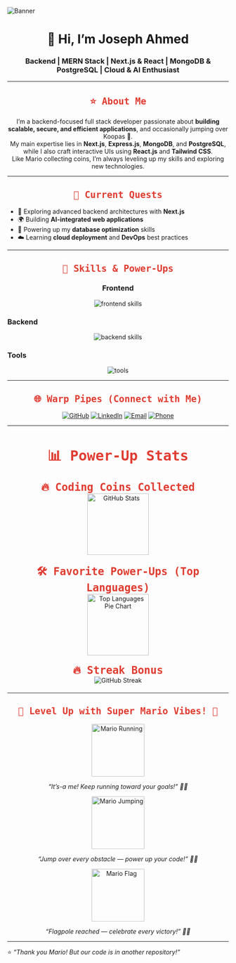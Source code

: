<!-- Banner Image -->
![Banner](https://user-images.githubusercontent.com/74038190/225813708-98b745f2-7d22-48cf-9150-083f1b00d6c9.gif)

<h1 align="center">🍄 Hi, I’m Joseph Ahmed</h1>
<h3 align="center">Backend | MERN Stack | Next.js & React | MongoDB & PostgreSQL | Cloud & AI Enthusiast</h3>

---

<h2 align="center" style="font-weight:bold; color:#e03c31; font-family: monospace;">
  ⭐ About Me
</h2>

<p align="center">
I’m a backend-focused full stack developer passionate about <b>building scalable, secure, and efficient applications</b>, and occasionally jumping over Koopas 🐢.<br/>
My main expertise lies in <b>Next.js</b>, <b>Express.js</b>, <b>MongoDB</b>, and <b>PostgreSQL</b>, while I also craft interactive UIs using <b>React.js</b> and <b>Tailwind CSS</b>.<br/>
Like Mario collecting coins, I’m always leveling up my skills and exploring new technologies.
</p>

---

<h2 align="center" style="font-weight:bold; color:#e03c31; font-family: monospace;">
  🚀 Current Quests
</h2>

<ul>
<li>🍄 Exploring advanced backend architectures with <b>Next.js</b></li>
<li>🌍 Building <b>AI-integrated web applications</b></li>
<li>🔧 Powering up my <b>database optimization</b> skills</li>
<li>☁️ Learning <b>cloud deployment</b> and <b>DevOps</b> best practices</li>
</ul>

---

<h2 align="center" style="font-weight:bold; color:#e03c31; font-family: monospace;">
  🎯 Skills & Power-Ups
</h2>

<h3 align="center">Frontend</h3>
<p align="center">
  <img src="https://skillicons.dev/icons?i=js,react,nextjs,tailwind,html,css" alt="frontend skills" />
</p>

<h3>Backend</h3>
<p align="center">
  <img src="https://skillicons.dev/icons?i=nodejs,express,mongodb,postgresql" alt="backend skills" />
</p>

<h3 >Tools</h3>
<p align="center">
  <img src="https://skillicons.dev/icons?i=git,github,vscode,figma" alt="tools" />
</p>

---

<h2 align="center" style="font-weight:bold; color:#e03c31; font-family: monospace;">
  🌐 Warp Pipes (Connect with Me)
</h2>

<p align="center">
  <a href="https://github.com/ahmedjoseph07"><img src="https://img.shields.io/badge/GitHub-000?style=for-the-badge&logo=github&logoColor=white" alt="GitHub" /></a>
  <a href="https://www.linkedin.com/in/ahmedjoseph07/"><img src="https://img.shields.io/badge/LinkedIn-0A66C2?style=for-the-badge&logo=linkedin&logoColor=white" alt="LinkedIn" /></a>
  <a href="mailto:ahmedjoseph11@gmail.com"><img src="https://img.shields.io/badge/Email-D14836?style=for-the-badge&logo=gmail&logoColor=white" alt="Email" /></a>
  <a href="tel:+8801752025146"><img src="https://img.shields.io/badge/Phone-25A18E?style=for-the-badge&logo=whatsapp&logoColor=white" alt="Phone" /></a>
</p>

---

<h2 align="center" style="font-weight:bold; color:#e03c31; font-family: monospace; font-size: 2rem;">
  📊 Power-Up Stats
</h2>

<div align="center" style="margin: 20px 0;">
  <b style="color:#e03c31; font-family: monospace; font-weight: 900; font-size: 1.5rem;">
    🔥 Coding Coins Collected
  </b><br/>
  <img src="https://github-readme-stats.vercel.app/api?username=ahmedjoseph07&show_icons=true&theme=dracula" height="140" alt="GitHub Stats" />
</div>

<div align="center" style="margin: 20px 0;">
  <b style="color:#e03c31; font-family: monospace; font-weight: 900; font-size: 1.5rem;">
    🛠️ Favorite Power-Ups (Top Languages)
  </b><br/>
  <img src="https://github-readme-stats.vercel.app/api/top-langs/?username=ahmedjoseph07&layout=donut&theme=dracula" height="140" alt="Top Languages Pie Chart" />
</div>

<div align="center" style="margin: 20px 0;">
  <b style="color:#e03c31; font-family: monospace; font-weight: 900; font-size: 1.5rem;">
    🔥 Streak Bonus
  </b><br/>
  <img src="https://github-readme-streak-stats.herokuapp.com/?user=ahmedjoseph07&theme=dracula" alt="GitHub Streak" />
</div>

---




<h2 align="center" style="font-weight:bold; color:#e03c31; font-family: monospace;">
  🍄 Level Up with Super Mario Vibes! 🚀
</h2>

<p align="center">
  <img src="https://user-images.githubusercontent.com/74038190/212748830-4c709398-a386-4761-84d7-9e10b98fbe6e.gif" width="120" alt="Mario Running" />
</p>
<p align="center"><i>“It’s-a me! Keep running toward your goals!” 🏃‍♂️</i></p>

<p align="center">
  <img src="https://user-images.githubusercontent.com/74038190/212747919-84b68444-0d81-46db-a338-7ec50e9dd4cd.gif" width="120" alt="Mario Jumping" />
</p>
<p align="center"><i>“Jump over every obstacle — power up your code!” 🐢✨</i></p>

<p align="center">
  <img src="https://user-images.githubusercontent.com/74038190/212749695-a6817c5a-a794-462b-afca-1b5ce7dd5e63.gif" width="120" alt="Mario Flag" />
</p>
<p align="center"><i>“Flagpole reached — celebrate every victory!” 🎉🏁</i></p>

---

⭐ *“Thank you Mario! But our code is in another repository!”*
